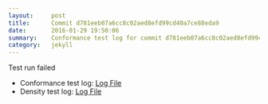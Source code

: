 ```yaml
---
layout:     post
title:      Commit d781eeb07a6cc8c02aed8efd99cd40a7ce88eda9
date:       2016-01-29 19:50:06
summary:    Conformance test log for commit d781eeb07a6cc8c02aed8efd99cd40a7ce88eda9.
category:   jekyll
---
```


Test run failed

- Conformance test log: [Log File](http://s3-us-west-2.amazonaws.com/kraken-e2e-logs/conformance/kraken_d781eeb07a6cc8c02aed8efd99cd40a7ce88eda9_conformance.log)
- Density test log: [Log File](http://s3-us-west-2.amazonaws.com/kraken-e2e-logs/conformance/kraken_d781eeb07a6cc8c02aed8efd99cd40a7ce88eda9_density.log)
